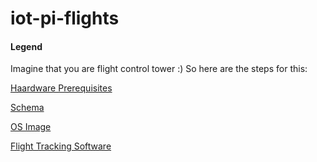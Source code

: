 # iot-pi-flights

#### Legend

Imagine that you are flight control tower :)
So here are the steps for this:

[Haardware Prerequisites](https://github.com/lz2hpc/iot-pi-flights/blob/master/hardware.md)

[Schema](https://github.com/lz2hpc/iot-pi-flights/blob/master/schema.md)

[OS Image](https://github.com/lz2hpc/iot-pi-flights/blob/master/image.md)

[Flight Tracking Software](https://github.com/lz2hpc/iot-pi-flights/blob/master/tracking.md)
